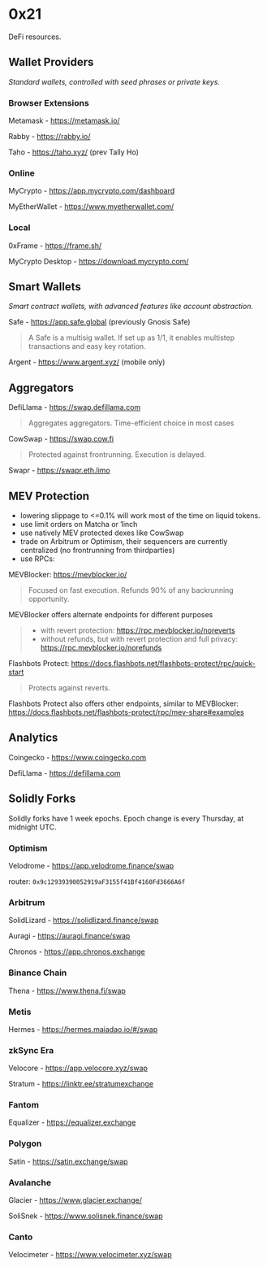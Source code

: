 # 0x21

DeFi resources.

## Wallet Providers

*Standard wallets, controlled with seed phrases or private keys.*

### Browser Extensions

Metamask - https://metamask.io/

Rabby - https://rabby.io/

Taho - https://taho.xyz/ (prev Tally Ho)

### Online

MyCrypto - https://app.mycrypto.com/dashboard

MyEtherWallet - https://www.myetherwallet.com/

### Local

0xFrame - https://frame.sh/

MyCrypto Desktop - https://download.mycrypto.com/

## Smart Wallets

*Smart contract wallets, with advanced features like account abstraction.*

Safe - https://app.safe.global (previously Gnosis Safe)

>A Safe is a multisig wallet. If set up as 1/1, it enables multistep transactions and easy key rotation.

Argent - https://www.argent.xyz/ (mobile only)

## Aggregators

DefiLlama - https://swap.defillama.com

>Aggregates aggregators. Time-efficient choice in most cases

CowSwap - https://swap.cow.fi

>Protected against frontrunning. Execution is delayed.

Swapr - https://swapr.eth.limo

## MEV Protection

- lowering slippage to <=0.1% will work most of the time on liquid tokens.
- use limit orders on Matcha or 1inch
- use natively MEV protected dexes like CowSwap
- trade on Arbitrum or Optimism, their sequencers are currently centralized (no frontrunning from thirdparties)
- use RPCs:

MEVBlocker: https://mevblocker.io/

>Focused on fast execution. Refunds 90% of any backrunning opportunity.

MEVBlocker offers alternate endpoints for different purposes
>- with revert protection: https://rpc.mevblocker.io/noreverts
>- without refunds, but with revert protection and full privacy: https://rpc.mevblocker.io/norefunds
>
Flashbots Protect: https://docs.flashbots.net/flashbots-protect/rpc/quick-start

>Protects against reverts.

Flashbots Protect also offers other endpoints, similar to MEVBlocker: https://docs.flashbots.net/flashbots-protect/rpc/mev-share#examples

## Analytics

Coingecko - https://www.coingecko.com

DefiLlama - https://defillama.com


## Solidly Forks

Solidly forks have 1 week epochs. Epoch change is every Thursday, at midnight UTC.

### Optimism

Velodrome - https://app.velodrome.finance/swap

router: `0x9c12939390052919aF3155f41Bf4160Fd3666A6f`



### Arbitrum

SolidLizard - https://solidlizard.finance/swap

Auragi - https://auragi.finance/swap

Chronos - https://app.chronos.exchange

### Binance Chain

Thena - https://www.thena.fi/swap

### Metis

Hermes - https://hermes.maiadao.io/#/swap

### zkSync Era

Velocore - https://app.velocore.xyz/swap

Stratum - https://linktr.ee/stratumexchange

### Fantom

Equalizer - https://equalizer.exchange

### Polygon

Satin - https://satin.exchange/swap

### Avalanche

Glacier - https://www.glacier.exchange/

SoliSnek - https://www.solisnek.finance/swap

### Canto

Velocimeter - https://www.velocimeter.xyz/swap
